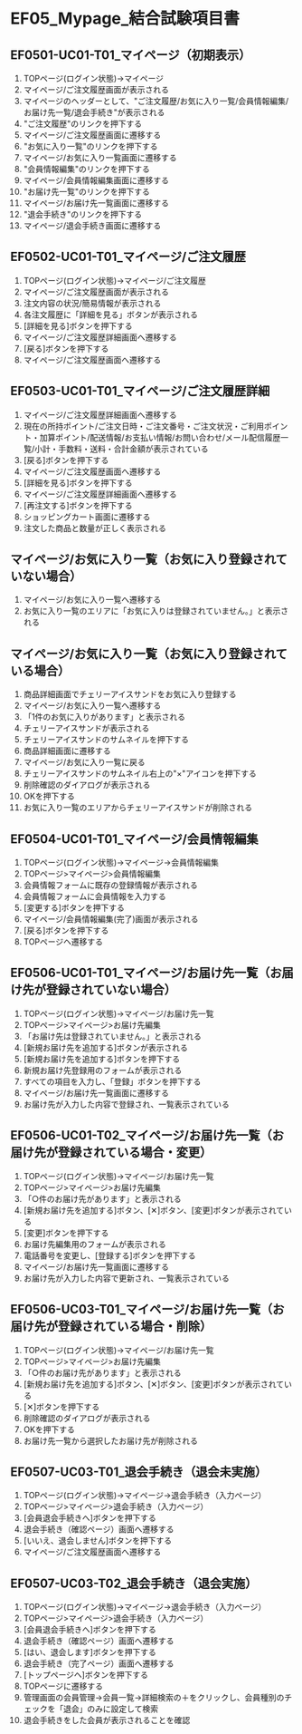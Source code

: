 # EF05_Mypage_結合試験項目書

## EF0501-UC01-T01_マイページ（初期表示）

1. TOPページ(ログイン状態)→マイページ
1. マイページ/ご注文履歴画面が表示される
1. マイページのヘッダーとして、"ご注文履歴/お気に入り一覧/会員情報編集/お届け先一覧/退会手続き"が表示される
1. "ご注文履歴"のリンクを押下する
1. マイページ/ご注文履歴画面に遷移する
1. "お気に入り一覧"のリンクを押下する
1. マイページ/お気に入り一覧画面に遷移する
1. "会員情報編集"のリンクを押下する
1. マイページ/会員情報編集画面に遷移する
1. "お届け先一覧"のリンクを押下する
1. マイページ/お届け先一覧画面に遷移する
1. "退会手続き"のリンクを押下する
1. マイページ/退会手続き画面に遷移する

## EF0502-UC01-T01_マイページ/ご注文履歴

1. TOPページ(ログイン状態)→マイページ/ご注文履歴
1. マイページ/ご注文履歴画面が表示される
1. 注文内容の状況/簡易情報が表示される
1. 各注文履歴に「詳細を見る」ボタンが表示される
1. [詳細を見る]ボタンを押下する
1. マイページ/ご注文履歴詳細画面へ遷移する
1. [戻る]ボタンを押下する
1. マイページ/ご注文履歴画面へ遷移する

## EF0503-UC01-T01_マイページ/ご注文履歴詳細

1. マイページ/ご注文履歴詳細画面へ遷移する
1. 現在の所持ポイント/ご注文日時・ご注文番号・ご注文状況・ご利用ポイント・加算ポイント/配送情報/お支払い情報/お問い合わせ/メール配信履歴一覧/小計・手数料・送料・合計金額が表示されている
1. [戻る]ボタンを押下する
1. マイページ/ご注文履歴画面へ遷移する
1. [詳細を見る]ボタンを押下する
1. マイページ/ご注文履歴詳細画面へ遷移する
1. [再注文する]ボタンを押下する
1. ショッピングカート画面に遷移する
1. 注文した商品と数量が正しく表示される

## マイページ/お気に入り一覧（お気に入り登録されていない場合）

1. マイページ/お気に入り一覧へ遷移する
1. お気に入り一覧のエリアに「お気に入りは登録されていません。」と表示される

## マイページ/お気に入り一覧（お気に入り登録されている場合）

1. 商品詳細画面でチェリーアイスサンドをお気に入り登録する
1. マイページ/お気に入り一覧へ遷移する
1. 「1件のお気に入りがあります」と表示される
1. チェリーアイスサンドが表示される
1. チェリーアイスサンドのサムネイルを押下する
1. 商品詳細画面に遷移する
1. マイページ/お気に入り一覧に戻る
1. チェリーアイスサンドのサムネイル右上の"×"アイコンを押下する
1. 削除確認のダイアログが表示される
1. OKを押下する
1. お気に入り一覧のエリアからチェリーアイスサンドが削除される

## EF0504-UC01-T01_マイページ/会員情報編集

1. TOPページ(ログイン状態)→マイページ→会員情報編集
1. TOPページ>マイページ>会員情報編集
1. 会員情報フォームに既存の登録情報が表示される
1. 会員情報フォームに会員情報を入力する
1. [変更する]ボタンを押下する
1. マイページ/会員情報編集(完了)画面が表示される
1. [戻る]ボタンを押下する
1. TOPページヘ遷移する

## EF0506-UC01-T01_マイページ/お届け先一覧（お届け先が登録されていない場合）

1. TOPページ(ログイン状態)→マイページ/お届け先一覧
1. TOPページ>マイページ>お届け先編集
1. 「お届け先は登録されていません。」と表示される
1. [新規お届け先を追加する]ボタンが表示される
1. [新規お届け先を追加する]ボタンを押下する
1. 新規お届け先登録用のフォームが表示される
1. すべての項目を入力し、「登録」ボタンを押下する
1. マイページ/お届け先一覧画面に遷移する
1. お届け先が入力した内容で登録され、一覧表示されている


## EF0506-UC01-T02_マイページ/お届け先一覧（お届け先が登録されている場合・変更）

1. TOPページ(ログイン状態)→マイページ/お届け先一覧
1. TOPページ>マイページ>お届け先編集
1. 「○件のお届け先があります」と表示される
1. [新規お届け先を追加する]ボタン、[✕]ボタン、[変更]ボタンが表示されている
1. [変更]ボタンを押下する
1. お届け先編集用のフォームが表示される
1. 電話番号を変更し、[登録する]ボタンを押下する
1. マイページ/お届け先一覧画面に遷移する
1. お届け先が入力した内容で更新され、一覧表示されている


## EF0506-UC03-T01_マイページ/お届け先一覧（お届け先が登録されている場合・削除）

1. TOPページ(ログイン状態)→マイページ/お届け先一覧
1. TOPページ>マイページ>お届け先編集
1. 「○件のお届け先があります」と表示される
1. [新規お届け先を追加する]ボタン、[✕]ボタン、[変更]ボタンが表示されている
1. [✕]ボタンを押下する
1. 削除確認のダイアログが表示される
1. OKを押下する
1. お届け先一覧から選択したお届け先が削除される


## EF0507-UC03-T01_退会手続き（退会未実施）

1. TOPページ(ログイン状態)→マイページ→退会手続き（入力ページ）
1. TOPページ>マイページ>退会手続き（入力ページ）
1. [会員退会手続きへ]ボタンを押下する
1. 退会手続き（確認ページ）画面へ遷移する
1. [いいえ、退会しません]ボタンを押下する
1. マイページ/ご注文履歴画面へ遷移する

## EF0507-UC03-T02_退会手続き（退会実施）

1. TOPページ(ログイン状態)→マイページ→退会手続き（入力ページ）
1. TOPページ>マイページ>退会手続き（入力ページ）
1. [会員退会手続きへ]ボタンを押下する
1. 退会手続き（確認ページ）画面へ遷移する
1. [はい、退会します]ボタンを押下する
1. 退会手続き（完了ページ）画面へ遷移する
1. [トップページヘ]ボタンを押下する
1. TOPページに遷移する
1. 管理画面の会員管理→会員一覧→詳細検索の＋をクリックし、会員種別のチェックを「退会」のみに設定して検索
1. 退会手続きをした会員が表示されることを確認
